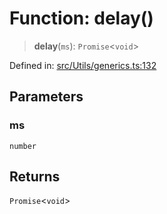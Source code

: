 # Function: delay()

> **delay**(`ms`): `Promise`\<`void`\>

Defined in: [src/Utils/generics.ts:132](https://github.com/Fokusdotid/Baileys/blob/4aa08196a497251af5be42856601e02d8a85cce8/src/Utils/generics.ts#L132)

## Parameters

### ms

`number`

## Returns

`Promise`\<`void`\>
